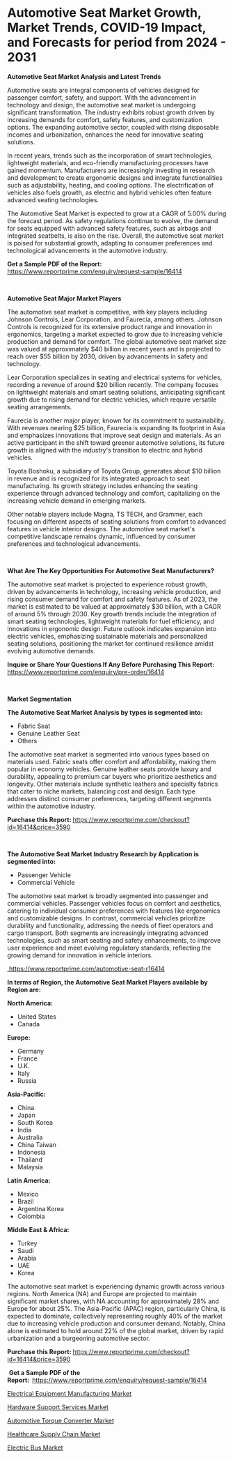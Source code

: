 <p><h1>Automotive Seat Market Growth, Market Trends, COVID-19 Impact, and Forecasts for period from 2024 - 2031</h1></p><p><strong>Automotive Seat Market Analysis and Latest Trends</strong></p>
<p><p>Automotive seats are integral components of vehicles designed for passenger comfort, safety, and support. With the advancement in technology and design, the automotive seat market is undergoing significant transformation. The industry exhibits robust growth driven by increasing demands for comfort, safety features, and customization options. The expanding automotive sector, coupled with rising disposable incomes and urbanization, enhances the need for innovative seating solutions.</p><p>In recent years, trends such as the incorporation of smart technologies, lightweight materials, and eco-friendly manufacturing processes have gained momentum. Manufacturers are increasingly investing in research and development to create ergonomic designs and integrate functionalities such as adjustability, heating, and cooling options. The electrification of vehicles also fuels growth, as electric and hybrid vehicles often feature advanced seating technologies.</p><p>The Automotive Seat Market is expected to grow at a CAGR of 5.00% during the forecast period. As safety regulations continue to evolve, the demand for seats equipped with advanced safety features, such as airbags and integrated seatbelts, is also on the rise. Overall, the automotive seat market is poised for substantial growth, adapting to consumer preferences and technological advancements in the automotive industry.</p></p>
<p><strong>Get a Sample PDF of the Report:&nbsp;</strong> <a href="https://www.reportprime.com/enquiry/request-sample/16414?utm_campaign=12&utm_medium=2&utm_source=Github&utm_content=ia&utm_term=23112024&utm_id=automotive-seat">https://www.reportprime.com/enquiry/request-sample/16414</a></p>
<p>&nbsp;</p>
<p><strong>Automotive Seat Major Market Players</strong></p>
<p><p>The automotive seat market is competitive, with key players including Johnson Controls, Lear Corporation, and Faurecia, among others. Johnson Controls is recognized for its extensive product range and innovation in ergonomics, targeting a market expected to grow due to increasing vehicle production and demand for comfort. The global automotive seat market size was valued at approximately $40 billion in recent years and is projected to reach over $55 billion by 2030, driven by advancements in safety and technology.</p><p>Lear Corporation specializes in seating and electrical systems for vehicles, recording a revenue of around $20 billion recently. The company focuses on lightweight materials and smart seating solutions, anticipating significant growth due to rising demand for electric vehicles, which require versatile seating arrangements.</p><p>Faurecia is another major player, known for its commitment to sustainability. With revenues nearing $25 billion, Faurecia is expanding its footprint in Asia and emphasizes innovations that improve seat design and materials. As an active participant in the shift toward greener automotive solutions, its future growth is aligned with the industry's transition to electric and hybrid vehicles.</p><p>Toyota Boshoku, a subsidiary of Toyota Group, generates about $10 billion in revenue and is recognized for its integrated approach to seat manufacturing. Its growth strategy includes enhancing the seating experience through advanced technology and comfort, capitalizing on the increasing vehicle demand in emerging markets.</p><p>Other notable players include Magna, TS TECH, and Grammer, each focusing on different aspects of seating solutions from comfort to advanced features in vehicle interior designs. The automotive seat market's competitive landscape remains dynamic, influenced by consumer preferences and technological advancements.</p></p>
<p>&nbsp;</p>
<p><strong>What Are The Key Opportunities For Automotive Seat Manufacturers?</strong></p>
<p><p>The automotive seat market is projected to experience robust growth, driven by advancements in technology, increasing vehicle production, and rising consumer demand for comfort and safety features. As of 2023, the market is estimated to be valued at approximately $30 billion, with a CAGR of around 5% through 2030. Key growth trends include the integration of smart seating technologies, lightweight materials for fuel efficiency, and innovations in ergonomic design. Future outlook indicates expansion into electric vehicles, emphasizing sustainable materials and personalized seating solutions, positioning the market for continued resilience amidst evolving automotive demands.</p></p>
<p><strong>Inquire or Share Your Questions If Any Before Purchasing This Report:</strong> <a href="https://www.reportprime.com/enquiry/pre-order/16414?utm_campaign=12&utm_medium=2&utm_source=Github&utm_content=ia&utm_term=23112024&utm_id=automotive-seat">https://www.reportprime.com/enquiry/pre-order/16414</a></p>
<p>&nbsp;</p>
<p><strong>Market Segmentation</strong></p>
<p><strong>The Automotive Seat Market Analysis by types is segmented into:</strong></p>
<p><ul><li>Fabric Seat</li><li>Genuine Leather Seat</li><li>Others</li></ul></p>
<p><p>The automotive seat market is segmented into various types based on materials used. Fabric seats offer comfort and affordability, making them popular in economy vehicles. Genuine leather seats provide luxury and durability, appealing to premium car buyers who prioritize aesthetics and longevity. Other materials include synthetic leathers and specialty fabrics that cater to niche markets, balancing cost and design. Each type addresses distinct consumer preferences, targeting different segments within the automotive industry.</p></p>
<p><strong>Purchase this Report:&nbsp;</strong><a href="https://www.reportprime.com/checkout?id=16414&price=3590&utm_campaign=12&utm_medium=2&utm_source=Github&utm_content=ia&utm_term=23112024&utm_id=automotive-seat">https://www.reportprime.com/checkout?id=16414&price=3590</a></p>
<p>&nbsp;</p>
<p><strong>The Automotive Seat Market Industry Research by Application is segmented into:</strong></p>
<p><ul><li>Passenger Vehicle</li><li>Commercial Vehicle</li></ul></p>
<p><p>The automotive seat market is broadly segmented into passenger and commercial vehicles. Passenger vehicles focus on comfort and aesthetics, catering to individual consumer preferences with features like ergonomics and customizable designs. In contrast, commercial vehicles prioritize durability and functionality, addressing the needs of fleet operators and cargo transport. Both segments are increasingly integrating advanced technologies, such as smart seating and safety enhancements, to improve user experience and meet evolving regulatory standards, reflecting the growing demand for innovation in vehicle interiors.</p></p>
<p><a href="https://www.reportprime.com/automotive-seat-r16414?utm_campaign=12&utm_medium=2&utm_source=Github&utm_content=ia&utm_term=23112024&utm_id=automotive-seat">&nbsp;https://www.reportprime.com/automotive-seat-r16414</a></p>
<p><strong>In terms of Region, the Automotive Seat Market Players available by Region are:</strong></p>
<p>
    <p> <strong> North America: </strong>
        <ul>
            <li>United States</li>
            <li>Canada</li>
        </ul>
        </p> 
    <p> <strong> Europe: </strong>
        <ul>
            <li>Germany</li>
            <li>France</li>
            <li>U.K.</li>
            <li>Italy</li>
            <li>Russia</li>
        </ul>
        </p> 
    <p> <strong> Asia-Pacific: </strong>
        <ul>
            <li>China</li>
            <li>Japan</li>
            <li>South Korea</li>
            <li>India</li>
            <li>Australia</li>
            <li>China Taiwan</li>
            <li>Indonesia</li>
            <li>Thailand</li>
            <li>Malaysia</li>
        </ul>
        </p> 
    <p> <strong> Latin America: </strong>
        <ul>
            <li>Mexico</li>
            <li>Brazil</li>
            <li>Argentina Korea</li>
            <li>Colombia</li>
        </ul>
        </p> 
    <p> <strong> Middle East & Africa: </strong>
        <ul>
            <li>Turkey</li>
            <li>Saudi</li>
            <li>Arabia</li>
            <li>UAE</li>
            <li>Korea</li>
        </ul>
    </p>
    </p>
<p><p>The automotive seat market is experiencing dynamic growth across various regions. North America (NA) and Europe are projected to maintain significant market shares, with NA accounting for approximately 28% and Europe for about 25%. The Asia-Pacific (APAC) region, particularly China, is expected to dominate, collectively representing roughly 40% of the market due to increasing vehicle production and consumer demand. Notably, China alone is estimated to hold around 22% of the global market, driven by rapid urbanization and a burgeoning automotive sector.</p></p>
<p><strong>Purchase this Report: </strong><a href="https://www.reportprime.com/checkout?id=16414&price=3590&utm_campaign=12&utm_medium=2&utm_source=Github&utm_content=ia&utm_term=23112024&utm_id=automotive-seat">https://www.reportprime.com/checkout?id=16414&price=3590</a></p>
<p>&nbsp;<strong>Get a Sample PDF of the Report:&nbsp;&nbsp;</strong><a href="https://www.reportprime.com/enquiry/request-sample/16414?utm_campaign=12&utm_medium=2&utm_source=Github&utm_content=ia&utm_term=23112024&utm_id=automotive-seat">https://www.reportprime.com/enquiry/request-sample/16414</a></p>
<p><strong></strong></p>
<p><p><a href="https://issuu.com/reportprime-2/docs/electrical-equipment-manufacturing-_1cc79bf9c700d9?utm_campaign=12&utm_medium=2&utm_source=Github&utm_content=ia&utm_term=23112024&utm_id=automotive-seat">Electrical Equipment Manufacturing Market</a></p><p><a href="https://issuu.com/reportprime-2/docs/hardware-support-services-market-si_8c7838b923dea9?utm_campaign=12&utm_medium=2&utm_source=Github&utm_content=ia&utm_term=23112024&utm_id=automotive-seat">Hardware Support Services Market</a></p><p><a href="https://github.com/ChiragRP21/Market-Research-Report-List-6/blob/main/automotive-torque-converter-market.md?utm_campaign=12&utm_medium=2&utm_source=Github&utm_content=ia&utm_term=23112024&utm_id=automotive-seat">Automotive Torque Converter Market</a></p><p><a href="https://www.linkedin.com/pulse/healthcare-supply-chain-market-outlook-forecast-from-2024-sx7lf?utm_campaign=12&utm_medium=2&utm_source=Github&utm_content=ia&utm_term=23112024&utm_id=automotive-seat">Healthcare Supply Chain Market</a></p><p><a href="https://github.com/JakirUddin511/Market-Research-Report-List-1/blob/main/electric-bus-market.md?utm_campaign=12&utm_medium=2&utm_source=Github&utm_content=ia&utm_term=23112024&utm_id=automotive-seat">Electric Bus Market</a></p></p>
